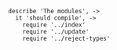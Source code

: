     describe 'The modules', ->
      it 'should compile', ->
        require '../index'
        require '../update'
        require '../reject-types'
